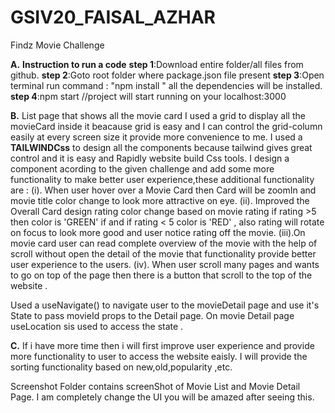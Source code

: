 # GSIV20_FAISAL_AZHAR
Findz Movie Challenge

**A.**
**Instruction to run a code**
**step 1**:Download entire folder/all files from github.
**step 2**:Goto root folder where package.json file present
**step 3**:Open terminal run command : "npm install " all the dependencies will be installed.
**step 4**:npm start //project will start running on your localhost:3000

**B.**
List page that shows all the movie card 
I used a grid to display all the movieCard inside it beacause grid is easy and I can control the grid-column easily at every screen size it provide more convenience to me.
I used a **TAILWINDCss** to design all the components because tailwind gives great control and it is easy and Rapidly website build Css tools.
I design a component acording to the given challenge and add some more functionality to make better user experience,these additional functionality are :
(i).  When user hover over a Movie Card then Card will be zoomIn and movie title color change to look more attractive on eye.
(ii). Improved the Overall Card design rating color change based on movie rating if rating >5 then color is 'GREEN' if and if rating < 5 color is 'RED' , also rating will rotate         on focus to look more good and user notice rating off the movie.
(iii).On movie card user can read complete overview of the movie with the help of scroll without open the detail of the movie that functionality provide better user experience to       the users.
(iv). When user scroll many pages and wants to go on top of the page then there is a button that scroll to the top of the website .

Used a useNavigate() to navigate user to the movieDetail page and use it's State to pass movieId props to the Detail page.
On movie Detail page useLocation sis used to access the state .

**C.**
If i have more time then i will first improve user experience and provide more functionality to user to access the website eaisly.
I will provide the sorting functionality based on new,old,popularity ,etc.

Screenshot Folder contains screenShot of Movie List and Movie Detail Page.
I am completely change the UI you will be amazed after seeing this.
